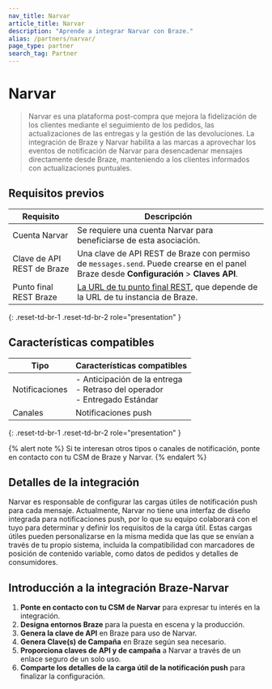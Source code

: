 ```yaml
---
nav_title: Narvar
article_title: Narvar
description: "Aprende a integrar Narvar con Braze."
alias: /partners/narvar/
page_type: partner
search_tag: Partner
---
```


# Narvar

> Narvar es una plataforma post-compra que mejora la fidelización de los clientes mediante el seguimiento de los pedidos, las actualizaciones de las entregas y la gestión de las devoluciones. La integración de Braze y Narvar habilita a las marcas a aprovechar los eventos de notificación de Narvar para desencadenar mensajes directamente desde Braze, manteniendo a los clientes informados con actualizaciones puntuales.

## Requisitos previos

| Requisito           | Descripción                                                                                   |
|-----------------------|-----------------------------------------------------------------------------------------------|
| Cuenta Narvar        | Se requiere una cuenta Narvar para beneficiarse de esta asociación.                           |
| Clave de API REST de Braze    | Una clave de API REST de Braze con permiso de `messages.send`. Puede crearse en el panel Braze desde **Configuración** > **Claves API**.                                            |
| Punto final REST Braze   | [La URL de tu punto final REST]({{site.baseurl}}/developer_guide/rest_api/basics/#endpoints), que depende de la URL de tu instancia de Braze.         |
{: .reset-td-br-1 .reset-td-br-2 role="presentation" }

## Características compatibles

|Tipo|Características compatibles|
|-------|----------|
| Notificaciones | \- Anticipación de la entrega<br>\- Retraso del operador<br>\- Entregado Estándar |
| Canales | Notificaciones push |
{: .reset-td-br-1 .reset-td-br-2 role="presentation" }

{% alert note %}
Si te interesan otros tipos o canales de notificación, ponte en contacto con tu CSM de Braze y Narvar.
{% endalert %}

## Detalles de la integración



Narvar es responsable de configurar las cargas útiles de notificación push para cada mensaje. Actualmente, Narvar no tiene una interfaz de diseño integrada para notificaciones push, por lo que su equipo colaborará con el tuyo para determinar y definir los requisitos de la carga útil. Estas cargas útiles pueden personalizarse en la misma medida que las que se envían a través de tu propio sistema, incluida la compatibilidad con marcadores de posición de contenido variable, como datos de pedidos y detalles de consumidores.

## Introducción a la integración Braze-Narvar

1. **Ponte en contacto con tu CSM de Narvar** para expresar tu interés en la integración.
2. **Designa entornos Braze** para la puesta en escena y la producción.
3. **Genera la clave de API** en Braze para uso de Narvar.
4. **Genera Clave(s) de Campaña** en Braze según sea necesario.
5. **Proporciona claves de API y de campaña** a Narvar a través de un enlace seguro de un solo uso.
6. **Comparte los detalles de la carga útil de la notificación push** para finalizar la configuración.
